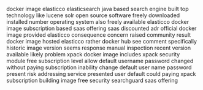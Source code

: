 docker image elasticco elasticsearch java based search engine built top technology like lucene solr open source software freely downloaded installed number operating system also freely available elasticco docker image subscription based saas offering saas discounted adr official docker image provided elasticco consequence concern raised community result docker image hosted elasticco rather docker hub see comment specifically historic image version seems response manual inspection recent version available likely problem xpack docker image includes xpack security module free subscription level allow default username password changed without paying subscription inability change default user name password present risk addressing service presented user default could paying xpack subscription building image free security searchguard saas offering